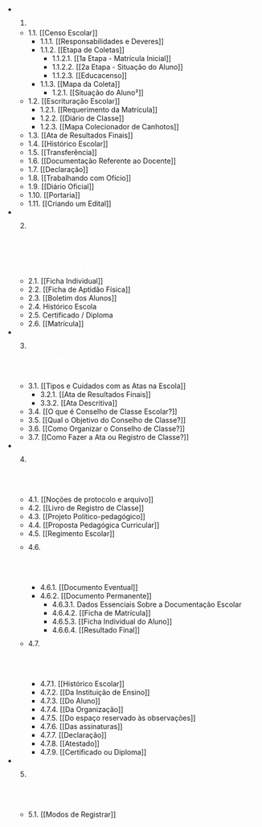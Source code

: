 - 1. <span style="color: white; font-size:25px">Noções de Censo Escolar</span>
	- 1.1. [[Censo Escolar]]
		- 1.1.1. [[Responsabilidades e Deveres]]
		- 1.1.2. [[Etapa de Coletas]]
			- 1.1.2.1. [[1a Etapa - Matrícula Inicial]]
			- 1.1.2.2. [[2a Etapa - Situação do Aluno]]
			- 1.1.2.3. [[Educacenso]]
		- 1.1.3. [[Mapa da Coleta]]
			- 1.2.1. [[Situação do Aluno²]]
	- 1.2. [[Escrituração Escolar]]
		- 1.2.1. [[Requerimento da Matrícula]]
		- 1.2.2. [[Diário de Classe]]
		- 1.2.3. [[Mapa Colecionador de Canhotos]]
	- 1.3. [[Ata de Resultados Finais]]
	* 1.4. [[Histórico Escolar]]
	- 1.5. [[Transferência]]
	- 1.6. [[Documentação Referente ao Docente]]
	- 1.7. [[Declaração]]
	- 1.8. [[Trabalhando com Ofício]]
	- 1.9. [[Diário Oficial]]
	- 1.10. [[Portaria]]
	- 1.11. [[Criando um Edital]]
- 2. <span style="color: white; font-size:25px">Classificação Individual dos Registros: Guia de Transferência, Ficha Individual do Aluno e do Funcionário. Histórico Escola</span>
	- 2.1. [[Ficha Individual]]
	- 2.2. [[Ficha de Aptidão Física]]
	- 2.3. [[Boletim dos Alunos]]
	- 2.4. Histórico Escola
	- 2.5. Certificado / Diploma
	- 2.6. [[Matrícula]] 
- 3. <span style="color: white; font-size:25px">Redação de atas, ofícios, requerimentos e correspondências oficiais</span>
	- 3.1. [[Tipos e Cuidados com as Atas na Escola]]
		- 3.2.1. [[Ata de Resultados Finais]]
		- 3.3.2. [[Ata Descritiva]]
	- 3.4. [[O que é Conselho de Classe Escolar?]]
	- 3.5. [[Qual o Objetivo do Conselho de Classe?]]
	- 3.6. [[Como Organizar o Conselho de Classe?]]
	- 3.7. [[Como Fazer a Ata ou Registro de Classe?]]
- 4. <span style="color: white; font-size:25px">Noções de protocolo e arquivo: atas de conselho de classe, atas de resultados finais e outros</span>
	- 4.1. [[Noções de protocolo e arquivo]]
	- 4.2. [[Livro de Registro de Classe]]
	- 4.3. [[Projeto Político-pedagógico]]
	- 4.4. [[Proposta Pedagógica Curricular]]
	- 4.5. [[Regimento Escolar]]
	- 4.6. <span style="color: white; font-size:25px">Noções básicas sobre documentação escolar – Eventual e Permanente</span>
		- 4.6.1. [[Documento Eventual]]
		- 4.6.2. [[Documento Permanente]]
			- 4.6.3.1. Dados Essenciais Sobre a Documentação Escolar
			- 4.6.4.2. [[Ficha de Matrícula]]
			- 4.6.5.3. [[Ficha Individual do Aluno]]
			- 4.6.6.4. [[Resultado Final]]
	- 4.7. <span style="color: white; font-size:25px">Forma de Organização: Por ordem cronológica das datas dos documentos</span>
		- 4.7.1. [[Histórico Escolar]]
		- 4.7.2. [[Da Instituição de Ensino]]
		- 4.7.3. [[Do Aluno]]
		- 4.7.4. [[Da Organização]]
		- 4.7.5. [[Do espaço reservado às observações]]
		- 4.7.6. [[Das assinaturas]]
		- 4.7.7. [[Declaração]]
		- 4.7.8. [[Atestado]]
		- 4.7.9. [[Certificado ou Diploma]]
- 5.  <span style="color: white; font-size:25px">Modos de registrar: normas gerais de organização, escrituração e procedimentos, comuns e especiais</span>
	- 5.1. [[Modos de Registrar]]